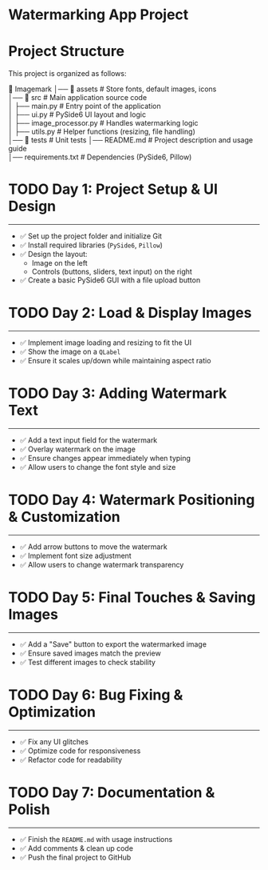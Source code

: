 # Watermarking App Project

# Project Structure

This project is organized as follows:

📂 Imagemark 
│── 📂 assets              # Store fonts, default images, icons  
│── 📂 src                 # Main application source code  
│   ├── main.py            # Entry point of the application  
│   ├── ui.py              # PySide6 UI layout and logic  
│   ├── image_processor.py # Handles watermarking logic  
│   ├── utils.py           # Helper functions (resizing, file handling)  
│── 📂 tests               # Unit tests
│── README.md              # Project description and usage guide  
│── requirements.txt       # Dependencies (PySide6, Pillow)  


# TODO Day 1: Project Setup & UI Design
--------------------------------------
- ✅ Set up the project folder and initialize Git  
- ✅ Install required libraries (`PySide6`, `Pillow`)  
- ✅ Design the layout:  
    - Image on the left  
    - Controls (buttons, sliders, text input) on the right  
- ✅ Create a basic PySide6 GUI with a file upload button  

# TODO Day 2: Load & Display Images
------------------------------------
- ✅ Implement image loading and resizing to fit the UI  
- ✅ Show the image on a `QLabel`  
- ✅ Ensure it scales up/down while maintaining aspect ratio  

# TODO Day 3: Adding Watermark Text
-----------------------------------
- ✅ Add a text input field for the watermark  
- ✅ Overlay watermark on the image  
- ✅ Ensure changes appear immediately when typing  
- ✅ Allow users to change the font style and size  

# TODO Day 4: Watermark Positioning & Customization
---------------------------------------------------
- ✅ Add arrow buttons to move the watermark  
- ✅ Implement font size adjustment  
- ✅ Allow users to change watermark transparency  

# TODO Day 5: Final Touches & Saving Images
-------------------------------------------
- ✅ Add a "Save" button to export the watermarked image  
- ✅ Ensure saved images match the preview  
- ✅ Test different images to check stability  

# TODO Day 6: Bug Fixing & Optimization
--------------------------------------
- ✅ Fix any UI glitches  
- ✅ Optimize code for responsiveness  
- ✅ Refactor code for readability  

# TODO Day 7: Documentation & Polish
-----------------------------------
- ✅ Finish the `README.md` with usage instructions  
- ✅ Add comments & clean up code  
- ✅ Push the final project to GitHub
